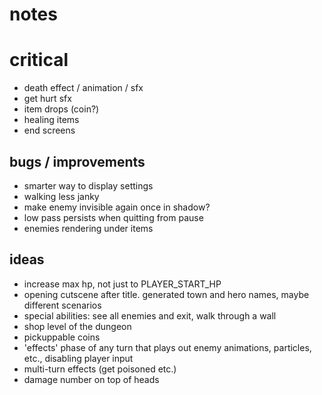 # notes

# critical

- death effect / animation / sfx
- get hurt sfx
- item drops (coin?)
- healing items
- end screens

## bugs / improvements

- smarter way to display settings
- walking less janky
- make enemy invisible again once in shadow?
- low pass persists when quitting from pause
- enemies rendering under items

## ideas

- increase max hp, not just to PLAYER_START_HP
- opening cutscene after title. generated town and hero names, maybe different scenarios
- special abilities: see all enemies and exit, walk through a wall
- shop level of the dungeon
- pickuppable coins
- 'effects' phase of any turn that plays out enemy animations, particles, etc., disabling player input
- multi-turn effects (get poisoned etc.)
- damage number on top of heads
